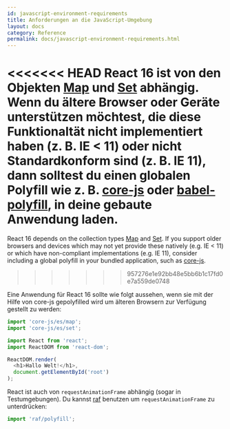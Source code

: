 ```yaml
---
id: javascript-environment-requirements
title: Anforderungen an die JavaScript-Umgebung
layout: docs
category: Reference
permalink: docs/javascript-environment-requirements.html
---
```


<<<<<<< HEAD
React 16 ist von den Objekten [Map](https://developer.mozilla.org/de/docs/Web/JavaScript/Reference/Global_Objects/Map) und [Set](https://developer.mozilla.org/de/docs/Web/JavaScript/Reference/Global_Objects/Set) abhängig.
Wenn du ältere Browser oder Geräte unterstützen möchtest, die diese Funktionaltät nicht implementiert haben (z. B. IE < 11) oder nicht Standardkonform sind (z. B. IE 11), dann solltest du einen globalen
Polyfill wie z. B. [core-js](https://github.com/zloirock/core-js) oder [babel-polyfill](https://babeljs.io/docs/usage/polyfill/), in deine gebaute Anwendung laden.
=======
React 16 depends on the collection types [Map](https://developer.mozilla.org/en-US/docs/Web/JavaScript/Reference/Global_Objects/Map) and [Set](https://developer.mozilla.org/en-US/docs/Web/JavaScript/Reference/Global_Objects/Set). If you support older browsers and devices which may not yet provide these natively (e.g. IE < 11) or which have non-compliant implementations (e.g. IE 11), consider including a global polyfill in your bundled application, such as [core-js](https://github.com/zloirock/core-js).
>>>>>>> 957276e1e92bb48e5bb6b1c17fd0e7a559de0748

Eine Anwendung für React 16 sollte wie folgt aussehen, wenn sie mit der Hilfe von
core-js gepolyfilled wird um älteren Browsern zur Verfügung gestellt zu werden:

```js
import 'core-js/es/map';
import 'core-js/es/set';

import React from 'react';
import ReactDOM from 'react-dom';

ReactDOM.render(
  <h1>Hallo Welt!</h1>,
  document.getElementById('root')
);
```

React ist auch von `requestAnimationFrame` abhängig (sogar in Testumgebungen).
Du kannst [raf](https://www.npmjs.com/package/raf) benutzen um `requestAnimationFrame` zu unterdrücken:

```js
import 'raf/polyfill';
```
